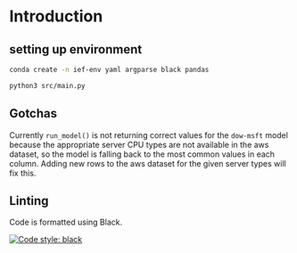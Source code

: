 
# Introduction


## setting up environment

```sh
conda create -n ief-env yaml argparse black pandas
```

```sh
python3 src/main.py
```

## Gotchas

Currently `run_model()` is not returning correct values for the `dow-msft` model because the appropriate server CPU types are not available in the aws dataset, so the model is falling back to the most common values in each column. Adding new rows to the aws dataset for the given server types will fix this.


## Linting
Code is formatted using Black.

[![Code style: black](https://img.shields.io/badge/code%20style-black-000000.svg)](https://github.com/psf/black)